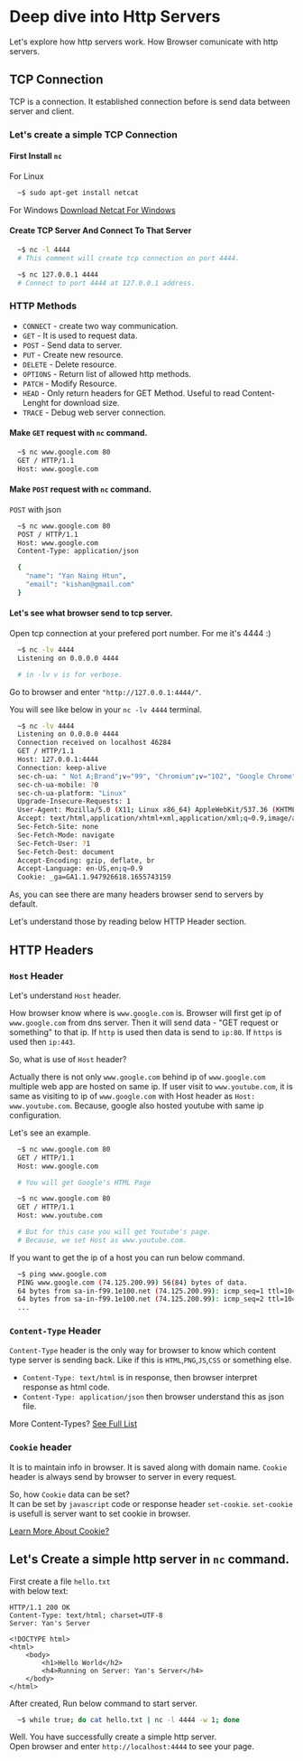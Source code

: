 
# Deep dive into Http Servers

Let's explore how http servers work. How Browser comunicate with http servers.

## TCP Connection

TCP is a connection. It established connection before is send data between server and client.

### Let's create a  simple TCP Connection
#### First Install `nc`
For Linux
```bash
  ~$ sudo apt-get install netcat
```
For Windows
 [Download Netcat For Windows](https://eternallybored.org/misc/netcat/netcat-win32-1.11.zip)

#### Create TCP Server And Connect To That Server
```bash
  ~$ nc -l 4444
  # This comment will create tcp connection on port 4444.

  ~$ nc 127.0.0.1 4444
  # Connect to port 4444 at 127.0.0.1 address.
```

### HTTP Methods 
- `CONNECT` - create two way communication.
- `GET` - It is used to request data.
- `POST` - Send data to server.
- `PUT` - Create new resource.
- `DELETE` - Delete resource.
- `OPTIONS` - Return list of allowed http methods.
- `PATCH` - Modify Resource.
- `HEAD` - Only return headers for GET Method. Useful to read Content-Lenght for download size.
- `TRACE` - Debug web server connection.


#### Make `GET` request with `nc` command.
```bash
  ~$ nc www.google.com 80
  GET / HTTP/1.1
  Host: www.google.com
```

#### Make `POST` request with `nc` command.
`POST` with json
```bash
  ~$ nc www.google.com 80
  POST / HTTP/1.1
  Host: www.google.com
  Content-Type: application/json

  {
    "name": "Yan Naing Htun",
    "email": "kishan@gmail.com"
  }
```

#### Let's see what browser send to tcp server.
Open tcp connection at your prefered port number.
For me it's 4444 :)
```bash
  ~$ nc -lv 4444
  Listening on 0.0.0.0 4444

  # in -lv v is for verbose.
```
Go to browser and enter `"http://127.0.0.1:4444/"`.

You will see like below in your `nc -lv 4444` terminal.

```bash
  ~$ nc -lv 4444
  Listening on 0.0.0.0 4444
  Connection received on localhost 46284
  GET / HTTP/1.1
  Host: 127.0.0.1:4444
  Connection: keep-alive
  sec-ch-ua: " Not A;Brand";v="99", "Chromium";v="102", "Google Chrome";v="102"
  sec-ch-ua-mobile: ?0
  sec-ch-ua-platform: "Linux"
  Upgrade-Insecure-Requests: 1
  User-Agent: Mozilla/5.0 (X11; Linux x86_64) AppleWebKit/537.36 (KHTML, like Gecko) Chrome/102.0.0.0 Safari/537.36
  Accept: text/html,application/xhtml+xml,application/xml;q=0.9,image/avif,image/webp,image/apng,*/*;q=0.8,application/signed-exchange;v=b3;q=0.9
  Sec-Fetch-Site: none
  Sec-Fetch-Mode: navigate
  Sec-Fetch-User: ?1
  Sec-Fetch-Dest: document
  Accept-Encoding: gzip, deflate, br
  Accept-Language: en-US,en;q=0.9
  Cookie: _ga=GA1.1.947926618.1655743159
```

As, you can see there are many headers browser send to servers by default.

Let's understand those by reading below HTTP Header section.

## HTTP Headers
### `Host` Header
Let's understand `Host` header.

How browser know where is `www.google.com` is.
Browser will first get ip of `www.google.com` from dns server.
Then it will send data - "GET request or something" to that ip. If `http` is used then data is send to `ip:80`.
If `https` is used then `ip:443`.

So, what is use of `Host` header?

Actually there is not only `www.google.com` behind ip of `www.google.com` multiple web app are hosted on same ip.
If user visit to `www.youtube.com`, it is same as visiting to ip of `www.google.com` with Host header as `Host: www.youtube.com`. Because, google also hosted youtube with same ip configuration.

Let's see an example.
```bash
  ~$ nc www.google.com 80
  GET / HTTP/1.1
  Host: www.google.com

  # You will get Google's HTML Page

  ~$ nc www.google.com 80
  GET / HTTP/1.1
  Host: www.youtube.com

  # But for this case you will get Youtube's page.
  # Because, we set Host as www.youtube.com.
```
If you want to get the ip of a host you can run below command.
```bash
  ~$ ping www.google.com
  PING www.google.com (74.125.200.99) 56(84) bytes of data.
  64 bytes from sa-in-f99.1e100.net (74.125.200.99): icmp_seq=1 ttl=104 time=205 ms
  64 bytes from sa-in-f99.1e100.net (74.125.200.99): icmp_seq=2 ttl=104 time=62.5 ms
  ...
```

### `Content-Type` Header

`Content-Type` header is the only way for browser to know which content type server is sending back.
Like if this is `HTML`,`PNG`,`JS`,`CSS` or something else.

- `Content-Type: text/html` is in response, then browser interpret response as html code.
- `Content-Type: application/json` then browser understand this as json file.

More Content-Types? [See Full List](https://developer.mozilla.org/en-US/docs/Web/HTTP/Basics_of_HTTP/MIME_types/Common_types)

### `Cookie` header
It is to maintain info in browser. It is saved along with domain name.
`Cookie` header is always send by browser to server in every request.

So, how `Cookie` data can be set?  
It can be set by `javascript` code or response header `set-cookie`.
`set-cookie` is usefull is server want to set cookie in browser.

[Learn More About Cookie?](https://developer.mozilla.org/en-US/docs/Web/HTTP/Headers/Cookie)

## Let's Create a simple http server in `nc` command.
First create a file `hello.txt`  
with below text:
```
HTTP/1.1 200 OK
Content-Type: text/html; charset=UTF-8
Server: Yan's Server

<!DOCTYPE html>
<html>
    <body>
        <h1>Hello World</h2>
        <h4>Running on Server: Yan's Server</h4>
    </body>
</html>
```

After created, Run below command to start server.
```bash
  ~$ while true; do cat hello.txt | nc -l 4444 -w 1; done
```

Well. You have successfully create a simple http server.  
Open browser and enter `http://localhost:4444` to see your page.




